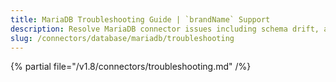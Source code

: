```yaml
---
title: MariaDB Troubleshooting Guide | `brandName` Support
description: Resolve MariaDB connector issues including schema drift, access denial, or ingestion configuration errors.
slug: /connectors/database/mariadb/troubleshooting
---
```


{% partial file="/v1.8/connectors/troubleshooting.md" /%}
